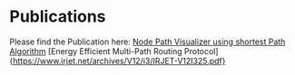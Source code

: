 # Publications

<be /> Please find the Publication here:
<be /> [Node Path Visualizer using shortest Path Algorithm](https://github.com/gagan110/Publications/tree/gagan110-NodePath)
<be /> [Energy Efficient Multi-Path Routing Protocol]{https://www.irjet.net/archives/V12/i3/IRJET-V12I325.pdf}
